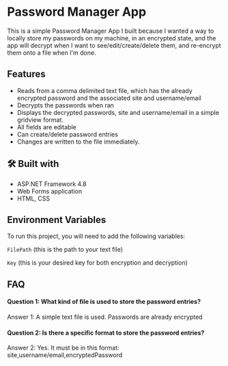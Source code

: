 
# Password Manager App

This is a simple Password Manager App I built because I wanted a way to locally store my passwords on my machine, 
in an encrypted state, and the app will decrypt when I want to see/edit/create/delete them, and re-encrypt them onto a file
when I'm done.


## Features

- Reads from a comma delimited text file, which has the already encrypted password and the associated site and username/email
- Decrypts the passwords when ran
- Displays the decrypted passwords, site and username/email in a simple gridview format.
- All fields are editable
- Can create/delete password entries
- Changes are written to the file immediately.


## 🛠 Built with
- ASP.NET Framework 4.8
- Web Forms application
- HTML, CSS


## Environment Variables

To run this project, you will need to add the following variables:

`FilePath` (this is the path to your text file)

`Key` (this is your desired key for both encryption and decryption)


## FAQ

#### Question 1: What kind of file is used to store the password entries?

Answer 1: A simple text file is used. Passwords are already encrypted

#### Question 2: Is there a specific format to store the password entries?

Answer 2: Yes. It must be in this format: site,username/email,encryptedPassword

